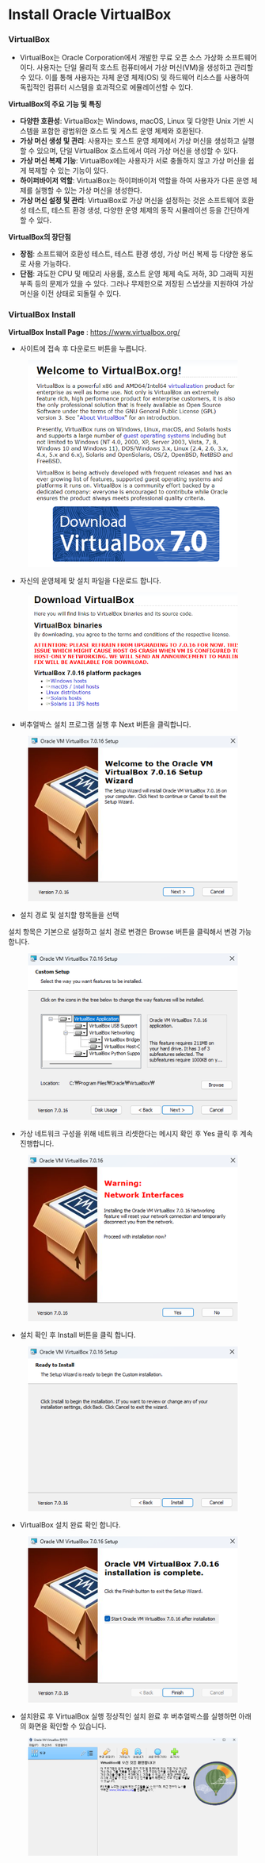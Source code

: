 # Install Oracle VirtualBox

### VirtualBox

* VirtualBox는 Oracle Corporation에서 개발한 무료 오픈 소스 가상화 소프트웨어이다. 사용자는 단일 물리적 호스트 컴퓨터에서 가상 머신(VM)을 생성하고 관리할 수 있다. 이를 통해 사용자는 자체 운영 체제(OS) 및 하드웨어 리소스를 사용하여 독립적인 컴퓨터 시스템을 효과적으로 에뮬레이션할 수 있다.

**VirtualBox의 주요 기능 및 특징**

* **다양한 호환성**: VirtualBox는 Windows, macOS, Linux 및 다양한 Unix 기반 시스템을 포함한 광범위한 호스트 및 게스트 운영 체제와 호환된다.
* **가상 머신 생성 및 관리**: 사용자는 호스트 운영 체제에서 가상 머신을 생성하고 실행할 수 있으며, 단일 VirtualBox 호스트에서 여러 가상 머신을 생성할 수 있다.
* **가상 머신 복제 기능**: VirtualBox에는 사용자가 서로 충돌하지 않고 가상 머신을 쉽게 복제할 수 있는 기능이 있다.
* **하이퍼바이저 역할**: VirtualBox는 하이퍼바이저 역할을 하여 사용자가 다른 운영 체제를 실행할 수 있는 가상 머신을 생성한다.
* **가상 머신 설정 및 관리**: VirtualBox로 가상 머신을 설정하는 것은 소프트웨어 호환성 테스트, 테스트 환경 생성, 다양한 운영 체제의 동작 시뮬레이션 등을 간단하게 할 수 있다.

**VirtualBox의 장단점**

* **장점**: 소프트웨어 호환성 테스트, 테스트 환경 생성, 가상 머신 복제 등 다양한 용도로 사용 가능하다.
* **단점**: 과도한 CPU 및 메모리 사용률, 호스트 운영 체제 속도 저하, 3D 그래픽 지원 부족 등의 문제가 있을 수 있다. 그러나 무제한으로 저장된 스냅샷을 지원하여 가상 머신을 이전 상태로 되돌릴 수 있다.

### VirtualBox Install

**VirtualBox Install Page** : https://www.virtualbox.org/

* 사이트에 접속 후 다운로드 버튼을 누릅니다.

<figure><img src="../../.gitbook/assets/1-1 (1) (1) (1).png" alt=""><figcaption></figcaption></figure>

* 자신의 운영체제 맞 설치 파일을 다운로드 합니다.

<figure><img src="../../.gitbook/assets/1-2 (1) (1) (1).png" alt=""><figcaption></figcaption></figure>

* 버추얼박스 설치 프로그램 실행 후 Next 버튼을 클릭합니다.

<figure><img src="../../.gitbook/assets/1-3 (1) (1) (1).png" alt=""><figcaption></figcaption></figure>

* 설치 경로 및 설치할 항목들을 선택

설치 항목은 기본으로 설정하고 설치 경로 변경은 Browse 버튼을 클릭해서 변경 가능합니다.

<figure><img src="../../.gitbook/assets/1-4 (1) (1) (1).png" alt=""><figcaption></figcaption></figure>

* 가상 네트워크 구성을 위해 네트워크 리셋한다는 메시지 확인 후 Yes 클릭 후 계속 진행합니다.

<figure><img src="../../.gitbook/assets/1-5 (1) (1) (1).png" alt=""><figcaption></figcaption></figure>

* 설치 확인 후 Install 버튼을 클릭 합니다.

<figure><img src="../../.gitbook/assets/1-6 (1) (1) (1).png" alt=""><figcaption></figcaption></figure>

* VirtualBox 설치 완료 확인 합니다.

<figure><img src="../../.gitbook/assets/1-7 (1) (1) (1).png" alt=""><figcaption></figcaption></figure>

* 설치완료 후 VirtualBox 실행 정상적인 설치 완료 후 버추얼박스를 실행하면 아래의 화면을 확인할 수 있습니다.

<figure><img src="../../.gitbook/assets/1-8 (1) (1).png" alt=""><figcaption></figcaption></figure>
